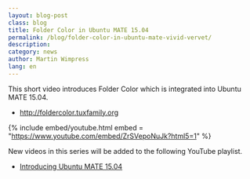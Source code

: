 ```yaml
---
layout: blog-post
class: blog
title: Folder Color in Ubuntu MATE 15.04
permalink: /blog/folder-color-in-ubuntu-mate-vivid-vervet/
description:
category: news
author: Martin Wimpress
lang: en
---
```


This short video introduces Folder Color which is integrated into Ubuntu MATE 15.04.

  * <http://foldercolor.tuxfamily.org>

{% include embed/youtube.html
    embed = "https://www.youtube.com/embed/ZrSVepoNuJk?html5=1"
%}

New videos in this series will be added to the following YouTube playlist.

  * [Introducing Ubuntu MATE 15.04](https://www.youtube.com/playlist?list=PLE6KGGrWCFf0-7sVeKHpddNGUPCYTclBR)

